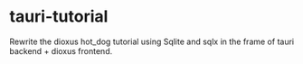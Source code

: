 # tauri-tutorial
Rewrite the dioxus hot_dog tutorial using Sqlite and sqlx in the frame of tauri backend + dioxus frontend.
